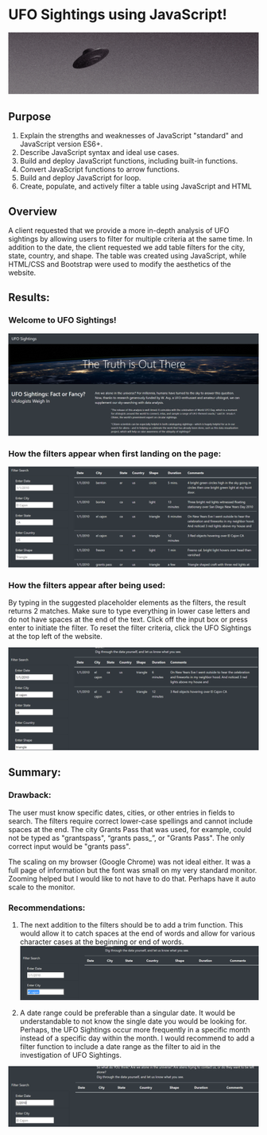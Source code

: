 # UFO Sightings using JavaScript!

![Banner 1](https://github.com/mpournaras/UFOs/blob/main/static/images/banner.PNG)

## Purpose
1. Explain the strengths and weaknesses of JavaScript "standard" and JavaScript version ES6+.
2. Describe JavaScript syntax and ideal use cases.
3. Build and deploy JavaScript functions, including built-in functions.
4. Convert JavaScript functions to arrow functions.
5. Build and deploy JavaScript for loop.
6. Create, populate, and actively filter a table using JavaScript and HTML

## Overview 
A client requested that we provide a more in-depth analysis of UFO sightings by allowing users to filter for multiple criteria at the same time. In addition to the date, the client requested we add table filters for the city, state, country, and shape.  The table was created using JavaScript, while HTML/CSS and Bootstrap were used to modify the aesthetics of the website. 

## Results:
### Welcome to UFO Sightings! 

![Pic 1](https://github.com/mpournaras/UFOs/blob/main/static/images/top.PNG)

### How the filters appear when first landing on the page:
![Pic 2](https://github.com/mpournaras/UFOs/blob/main/static/images/bottom.PNG)

### How the filters appear after being used: 
By typing in the suggested placeholder elements as the filters, the result returns 2 matches.  Make sure to type everything in lower case letters and do not have spaces at the end of the text.  Click off the input box or press enter to initiate the filter.  To reset the filter criteria, click the UFO Sightings at the top left of the website. 

![Pic 3](https://github.com/mpournaras/UFOs/blob/main/static/images/working_filters.PNG)


## Summary: 

### Drawback:
The user must know specific dates, cities, or other entries in fields to search. The filters require correct lower-case spellings and cannot include spaces at the end.  The city Grants Pass that was used, for example, could not be typed as "grantspass", “grants pass_”, or "Grants Pass".  The only correct input would be "grants pass".

The scaling on my browser (Google Chrome) was not ideal either. It was a full page of information but the font was small on my very standard monitor. Zooming helped but I would like to not have to do that. Perhaps have it auto scale to the monitor.

### Recommendations: 
1. The next addition to the filters should be to add a trim function. This would allow it to catch spaces at the end of words and allow for various character cases at the beginning or end of words.
![Pic 4](https://github.com/mpournaras/UFOs/blob/main/static/images/trim.PNG)

2. A date range could be preferable than a singular date.  It would be understandable to not know the single date you would be looking for.  Perhaps, the UFO Sightings occur more frequently in a specific month instead of a specific day within the month.  I would recommend to add a filter function to include a date range as the filter to aid in the investigation of UFO Sightings. 

![Pic 5](https://github.com/mpournaras/UFOs/blob/main/static/images/date.PNG)
